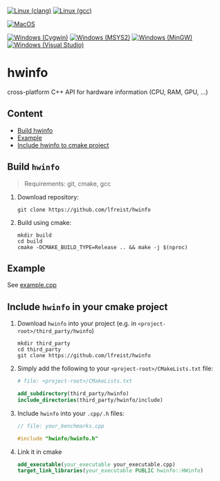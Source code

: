 [![Linux (clang)](https://github.com/lfreist/hwinfo/actions/workflows/build-linux-clang.yml/badge.svg)](https://github.com/lfreist/hwinfo/actions/workflows/build-linux-clang.yml)
[![Linux (gcc)](https://github.com/lfreist/hwinfo/actions/workflows/build-linux-gcc.yml/badge.svg)](https://github.com/lfreist/hwinfo/actions/workflows/build-linux-gcc.yml)

[![MacOS](https://github.com/lfreist/hwinfo/actions/workflows/build-macos.yml/badge.svg)](https://github.com/lfreist/hwinfo/actions/workflows/build-macos.yml)

[![Windows (Cygwin)](https://github.com/lfreist/hwinfo/actions/workflows/build-windows-cygwin.yml/badge.svg)](https://github.com/lfreist/hwinfo/actions/workflows/build-windows-cygwin.yml)
[![Windows (MSYS2)](https://github.com/lfreist/hwinfo/actions/workflows/build-windows-msys2.yml/badge.svg)](https://github.com/lfreist/hwinfo/actions/workflows/build-windows-msys2.yml)
[![Windows (MinGW)](https://github.com/lfreist/hwinfo/actions/workflows/build-windows-mingw.yml/badge.svg)](https://github.com/lfreist/hwinfo/actions/workflows/build-windows-mingw.yml)
[![Windows (Visual Studio)](https://github.com/lfreist/hwinfo/actions/workflows/build-windows-vs.yml/badge.svg)](https://github.com/lfreist/hwinfo/actions/workflows/build-windows-vs.yml)

# hwinfo
cross-platform C++ API for hardware information (CPU, RAM, GPU, ...)

## Content

* [Build hwinfo](#build-hwinfo)
* [Example](#example)
* [Include hwinfo to cmake project](#include-hwinfo-in-your-cmake-project)


## Build `hwinfo`
> Requirements: git, cmake, gcc

1. Download repository:
    ```
    git clone https://github.com/lfreist/hwinfo
    ```
2. Build using cmake:
    ```
    mkdir build
    cd build
    cmake -DCMAKE_BUILD_TYPE=Release .. && make -j $(nproc)
    ```

## Example
See [example.cpp](examples/example.cpp)

## Include `hwinfo` in your cmake project
1. Download `hwinfo` into your project (e.g. in `<project-root>/third_party/hwinfo`)
    ```
    mkdir third_party
    cd third_party
    git clone https://github.com/lfreist/hwinfo
    ```
2. Simply add the following to your `<project-root>/CMakeLists.txt` file:
    ```cmake
    # file: <project-root>/CMakeLists.txt
    
    add_subdirectory(third_party/hwinfo)
    include_directories(third_party/hwinfo/include)
    ```
3. Include `hwinfo` into your `.cpp/.h` files:
    ```c++
    // file: your_benchmarks.cpp
    
    #include "hwinfo/hwinfo.h"
    ```
4. Link it in cmake
    ```cmake
    add_executable(your_executable your_executable.cpp)
    target_link_libraries(your_executable PUBLIC hwinfo::HWinfo)
    ```
